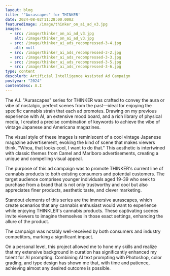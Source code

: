 ```yaml
---
layout: blog
title: '"Aurascapes" for THINKER'
date: 2024-08-02T11:28:00.000Z
featuredimage: /image/thinker_on_ai_ad_v3.jpg
images:
  - src: /image/thinker_on_ai_ad_v3.jpg
    alt: /image/thinker_on_ai_ad_v3.jpg
  - src: /image/thinker_ai_ads_recompressed-3-4.jpg
    alt: null
  - src: /image/thinker_ai_ads_recompressed-3-2.jpg
  - src: /image/thinker_ai_ads_recompressed-3-3.jpg
  - src: /image/thinker_ai_ads_recompressed-3-5.jpg
  - src: /image/thinker_ai_ads_recompressed-3-6.jpg
type: content
descblurb: Artificial Intelligence Assisted Ad Campaign
postyear: "2024"
contentdesc: A.I
---
```

The A.I. "Aurascapes" series for THINKER was crafted to convey the aura or vibe of nostalgic, perfect scenes from the past—ideal for enjoying the specific cannabis strain that each ad promotes. Drawing on my previous experience with AI, an extensive mood board, and a rich library of physical media, I created a precise combination of keywords to achieve the vibe of vintage Japanese and Americana magazines.

The visual style of these images is reminiscent of a cool vintage Japanese magazine advertisement, evoking the kind of scene that makes viewers think, "Whoa, that looks cool, I want to do that." This aesthetic is intertwined with classic themes from Camel and Marlboro advertisements, creating a unique and compelling visual appeal.

The purpose of this ad campaign was to promote THINKER's current line of cannabis products to both existing consumers and potential customers. The target audience comprises younger individuals aged 19-39 who seek to purchase from a brand that is not only trustworthy and cool but also appreciates finer products, aesthetic taste, and clever marketing.

Standout elements of this series are the immersive aurascapes, which create scenarios that any cannabis enthusiast would want to experience while enjoying THINKLER's cannabis products. These captivating scenes invite viewers to imagine themselves in those exact settings, enhancing the allure of the product.

The campaign was notably well-received by both consumers and industry competitors, marking a significant impact.

On a personal level, this project allowed me to hone my skills and realize that my extensive background in curation has significantly enhanced my talent for AI prompting. Combining AI text prompting with Photoshop, color grading, and type design has shown me that, with time and patience, achieving almost any desired outcome is possible.
